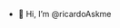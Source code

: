 - 👋 Hi, I’m @ricardoAskme


<!---
ricardoAskme/ricardoAskme is a ✨ special ✨ repository because its `README.md` (this file) appears on your GitHub profile.
You can click the Preview link to take a look at your changes.
--->
